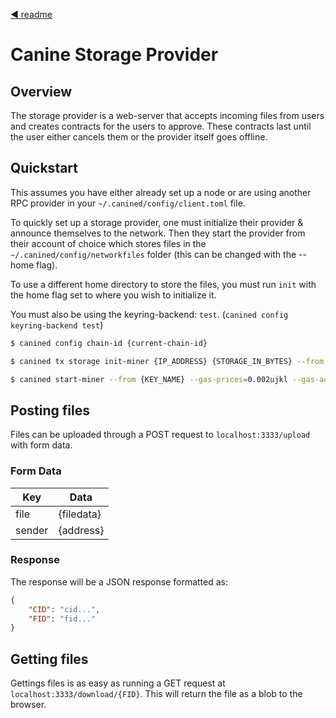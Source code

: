 <!--
order: 0
title: Canine Storage Provider
parent:
  title: "cmd"
-->
[◀ readme](/README.md)

# Canine Storage Provider

## Overview
The storage provider is a web-server that accepts incoming files from users and creates contracts for the users to approve. These contracts last until the user either cancels them or the provider itself goes offline.

## Quickstart
This assumes you have either already set up a node or are using another RPC provider in your `~/.canined/config/client.toml` file.

To quickly set up a storage provider, one must initialize their provider & announce themselves to the network. Then they start the provider from their account of choice which stores files in the `~/.canined/config/networkfiles` folder (this can be changed with the --home flag).

To use a different home directory to store the files, you must run `init` with the home flag set to where you wish to initialize it.

You must also be using the keyring-backend: `test`. (`canined config keyring-backend test`)

```sh
$ canined config chain-id {current-chain-id}

$ canined tx storage init-miner {IP_ADDRESS} {STORAGE_IN_BYTES} --from {KEY_NAME} --gas-prices=0.002ujkl --gas-adjustment=1.5

$ canined start-miner --from {KEY_NAME} --gas-prices=0.002ujkl --gas-adjustment=1.5 -y
```

## Posting files
Files can be uploaded through a POST request to `localhost:3333/upload` with form data.
### Form Data
|Key   |Data      |
|------|----------|
|file  |{filedata}|
|sender|{address} |

### Response
The response will be a JSON response formatted as:
```JSON
{
    "CID": "cid...",
    "FID": "fid..."
}
```

## Getting files
Gettings files is as easy as running a GET request at `localhost:3333/download/{FID}`. This will return the file as a blob to the browser.

